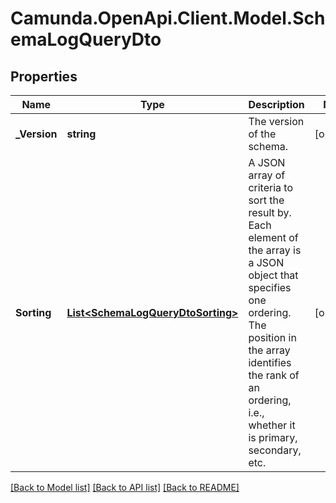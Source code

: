 # Camunda.OpenApi.Client.Model.SchemaLogQueryDto

## Properties

Name | Type | Description | Notes
------------ | ------------- | ------------- | -------------
**_Version** | **string** | The version of the schema. | [optional] 
**Sorting** | [**List&lt;SchemaLogQueryDtoSorting&gt;**](SchemaLogQueryDtoSorting.md) | A JSON array of criteria to sort the result by. Each element of the array is                       a JSON object that specifies one ordering. The position in the array                       identifies the rank of an ordering, i.e., whether it is primary, secondary,                       etc.  | [optional] 

[[Back to Model list]](../README.md#documentation-for-models) [[Back to API list]](../README.md#documentation-for-api-endpoints) [[Back to README]](../README.md)

